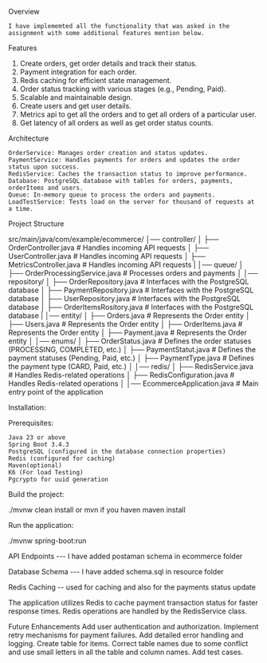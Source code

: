 Overview

    I have implememted all the functionality that was asked in the assignment with some additional features mention below.

Features

1. Create orders, get order details and track their status.
2. Payment integration for each order.
3. Redis caching for efficient state management.
4. Order status tracking with various stages (e.g., Pending, Paid).
5. Scalable and maintainable design.
6. Create users and get user details.
7. Metrics api to get all the orders and to get all orders of a particular user.
8. Get latency of all orders as well as get order status counts.

Architecture

    OrderService: Manages order creation and status updates.
    PaymentService: Handles payments for orders and updates the order status upon success.
    RedisService: Caches the transaction status to improve performance.
    Database: PostgreSQL database with tables for orders, payments, orderItems and users.
    Queue: In-memory queue to process the orders and payments.
    LoadTestService: Tests load on the server for thousand of requests at a time.

Project Structure

src/main/java/com/example/ecommerce/
│── controller/
│   ├── OrderController.java     # Handles incoming API requests
│   ├── UserController.java     # Handles incoming API requests
│   ├── MetricsController.java     # Handles incoming API requests
|
│── queue/
│   ├── OrderProcessingService.java  # Processes orders and payments
│
│── repository/
│   ├── OrderRepository.java    # Interfaces with the PostgreSQL database
│   ├── PaymentRepository.java    # Interfaces with the PostgreSQL database
│   ├── UserRepository.java    # Interfaces with the PostgreSQL database
│   ├── OrderItemsRository.java    # Interfaces with the PostgreSQL database
|
│── entity/
│   ├── Orders.java              # Represents the Order entity
│   ├── Users.java              # Represents the Order entity
│   ├── OrderItems.java              # Represents the Order entity
│   ├── Payment.java              # Represents the Order entity
│
│── enums/
│   ├── OrderStatus.java        # Defines the order statuses (PROCESSING, COMPLETED, etc.)
│   ├── PaymentStatut.java        # Defines the payment statuses (Pending, Paid, etc.)
│   ├── PaymentType.java        # Defines the  payment type (CARD, Paid, etc.)
│
│── redis/
│   ├── RedisService.java       # Handles Redis-related operations
│   ├── RedisConfiguration.java       # Handles Redis-related operations
│
│── EcommerceApplication.java   # Main entry point of the application

Installation:

Prerequisites:

    Java 23 or above
    Spring Boot 3.4.3
    PostgreSQL (configured in the database connection properties)
    Redis (configured for caching)
    Maven(optional)
    K6 (For load Testing)
    Pgcrypto for uuid generation


Build the project:

./mvnw clean install or mvn if you haven maven install

Run the application:

./mvnw spring-boot:run

API Endpoints --- I have added postaman schema in ecommerce folder

Database Schema --- I have added schema.sql in resource folder

Redis Caching -- used for caching and also for the payments status update

The application utilizes Redis to cache payment transaction status for faster response times. Redis operations are handled by the RedisService class.

Future Enhancements
Add user authentication and authorization.
Implement retry mechanisms for payment failures.
Add detailed error handling and logging.
Create table for items.
Correct table names due to some conflict and use small letters in all the table and column names.
Add test cases.